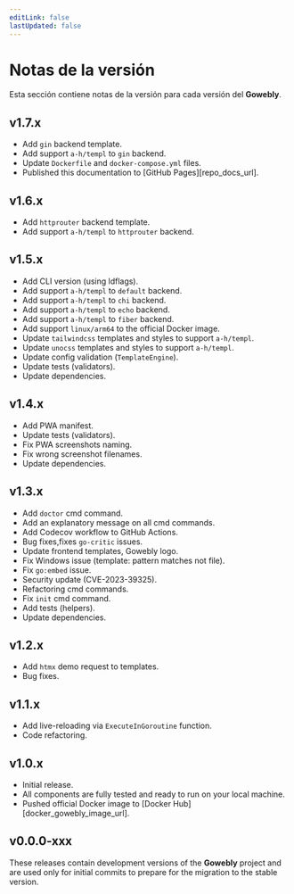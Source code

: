 ```yaml
---
editLink: false
lastUpdated: false
---
```


# Notas de la versión

Esta sección contiene notas de la versión para cada versión del **Gowebly**.

## v1.7.x <Badge type="tip" text="latest" />

- Add `gin` backend template.
- Add support `a-h/templ` to `gin` backend.
- Update `Dockerfile` and `docker-compose.yml` files.
- Published this documentation to [GitHub Pages][repo_docs_url].

## v1.6.x

- Add `httprouter` backend template.
- Add support `a-h/templ` to `httprouter` backend.

## v1.5.x

- Add CLI version (using ldflags).
- Add support `a-h/templ` to `default` backend.
- Add support `a-h/templ` to `chi` backend.
- Add support `a-h/templ` to `echo` backend.
- Add support `a-h/templ` to `fiber` backend.
- Add support `linux/arm64` to the official Docker image.
- Update `tailwindcss` templates and styles to support `a-h/templ`.
- Update `unocss` templates and styles to support `a-h/templ`.
- Update config validation (`TemplateEngine`).
- Update tests (validators).
- Update dependencies.

## v1.4.x

- Add PWA manifest.
- Update tests (validators).
- Fix PWA screenshots naming.
- Fix wrong screenshot filenames.
- Update dependencies.

## v1.3.x

- Add `doctor` cmd command.
- Add an explanatory message on all cmd commands.
- Add Codecov workflow to GitHub Actions.
- Bug fixes,fixes `go-critic` issues.
- Update frontend templates, Gowebly logo.
- Fix Windows issue (template: pattern matches not file).
- Fix `go:embed` issue.
- Security update (CVE-2023-39325).
- Refactoring cmd commands.
- Fix `init` cmd command.
- Add tests (helpers).
- Update dependencies.

## v1.2.x

- Add `htmx` demo request to templates.
- Bug fixes.

## v1.1.x

- Add live-reloading via `ExecuteInGoroutine` function.
- Code refactoring.

## v1.0.x

- Initial release.
- All components are fully tested and ready to run on your local machine.
- Pushed official Docker image to [Docker Hub][docker_gowebly_image_url].

## v0.0.0-xxx <Badge type="danger" text="not supported" />

These releases contain development versions of the **Gowebly** project and are used only for initial commits to prepare for the migration to the stable version.

<!--@include: ../parts/links.md-->